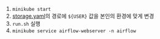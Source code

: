 1. `minikube start`
2. [storage.yaml](https://github.com/Zerohertz/boaz-airflow-study/blob/main/k8s/storage.yaml)의 경로에 `${USER}` 값을 본인의 환경에 맞게 변경
3. `run.sh` 실행
4. `minikube service airflow-webserver -n airflow`
